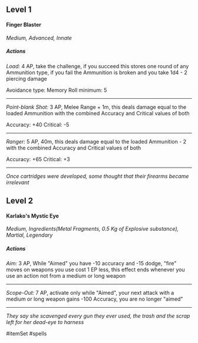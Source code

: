 ## Level 1
#### Finger Blaster
*Medium, Advanced, Innate*

##### Actions

*Load:* 4 AP, take the challenge, if you succeed this stores one round of any Ammunition type, if you fail the Ammunition is broken and you take 1d4 - 2 piercing damage

Avoidance type: Memory
Roll minimum: 5

---

*Point-blank Shot:* 3 AP, Melee Range + 1m, this deals damage equal to the loaded Ammunition with the combined Accuracy and Critical values of both

Accuracy: +40
Critical: -5

---

*Ranger:* 5 AP, 40m, this deals damage equal to the loaded Ammunition - 2 with the combined Accuracy and Critical values of both

Accuracy: +65
Critical: +3

---
*Once cartridges were developed, some thought that their firearms became irrelevant*

## Level 2
#### Karlako's Mystic Eye
*Medium, Ingredients(Metal Fragments, 0.5 Kg of Explosive substance), Martial, Legendary*

##### Actions

*Aim:* 3 AP, While "Aimed" you have -10 accuracy and -15 dodge, "fire" moves on weapons you use cost 1 EP less, this effect ends whenever you use an action not from a medium or long weapon

---

*Scope-Out:* 7 AP, activate only while "Aimed", your next attack with a medium or long weapon gains -100 Accuracy, you are no longer "aimed"

---

*They say she scavenged every gun they ever used, the trash and the scrap left for her dead-eye to harness*

#itemSet #spells